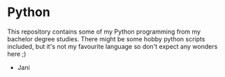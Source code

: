 # Python

This repository contains some of my Python programming from my bachelor degree studies. There might be some hobby python scripts included, but it's not my favourite language so don't expect any wonders here ;)

- Jani
